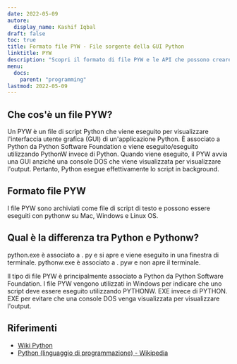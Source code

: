 ```yaml
---
date: 2022-05-09
autore:
  display_name: Kashif Iqbal
draft: false
toc: true
title: Formato file PYW - File sorgente della GUI Python
linktitle: PYW
description: "Scopri il formato di file PYW e le API che possono creare e aprire file PYW."
menu:
  docs:
    parent: "programming"
lastmod: 2022-05-09
---
```


## Che cos'è un file PYW?

Un PYW è un file di script Python che viene eseguito per visualizzare l'interfaccia utente grafica (GUI) di un'applicazione Python. È associato a Python da Python Software Foundation e viene eseguito/eseguito utilizzando PythonW invece di Python. Quando viene eseguito, il PYW avvia una GUI anziché una console DOS che viene visualizzata per visualizzare l'output. Pertanto, Python esegue effettivamente lo script in background.

## Formato file PYW

I file PYW sono archiviati come file di script di testo e possono essere eseguiti con pythonw su Mac, Windows e Linux OS.

## Qual è la differenza tra Python e Pythonw?

python.exe è associato a . py e si apre e viene eseguito in una finestra di terminale. pythonw.exe è associato a . pyw e non apre il terminale.

Il tipo di file PYW è principalmente associato a Python da Python Software Foundation. I file PYW vengono utilizzati in Windows per indicare che uno script deve essere eseguito utilizzando PYTHONW. EXE invece di PYTHON. EXE per evitare che una console DOS venga visualizzata per visualizzare l'output.

## Riferimenti

* [Wiki Python](https://wiki.python.org/moin/Pyrex)
* [Python (linguaggio di programmazione) - Wikipedia](https://en.wikipedia.org/wiki/Python_(linguaggio_di_programmazione))

